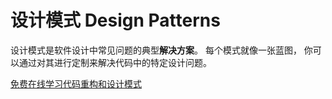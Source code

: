 # 设计模式 Design Patterns

设计模式是软件设计中常见问题的典型**解决方案**。 每个模式就像一张蓝图， 你可以通过对其进行定制来解决代码中的特定设计问题。

[免费在线学习代码重构和设计模式](https://refactoringguru.cn/)

